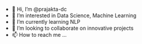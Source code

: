 - 👋 Hi, I’m @prajakta-dc
- 👀 I’m interested in Data Science, Machine Learning
- 🌱 I’m currently learning NLP
- 💞️ I’m looking to collaborate on innovative projects 
- 📫 How to reach me ...

<!---
prajakta-dc/prajakta-dc is a ✨ special ✨ repository because its `README.md` (this file) appears on your GitHub profile.
You can click the Preview link to take a look at your changes.
--->
